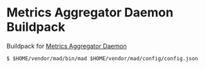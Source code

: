 # Metrics Aggregator Daemon Buildpack

Buildpack for [Metrics Aggregator Daemon](https://github.com/ArpNetworking/metrics-aggregator-daemon)

`$ $HOME/vendor/mad/bin/mad $HOME/vendor/mad/config/config.json`
